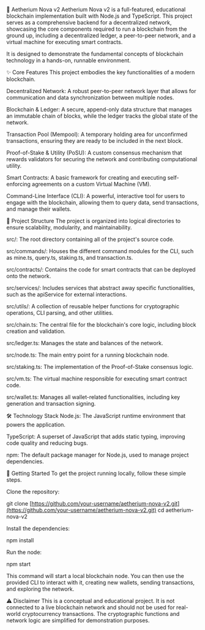 🚀 Aetherium Nova v2
Aetherium Nova v2 is a full-featured, educational blockchain implementation built with Node.js and TypeScript. This project serves as a comprehensive backend for a decentralized network, showcasing the core components required to run a blockchain from the ground up, including a decentralized ledger, a peer-to-peer network, and a virtual machine for executing smart contracts.

It is designed to demonstrate the fundamental concepts of blockchain technology in a hands-on, runnable environment.

✨ Core Features
This project embodies the key functionalities of a modern blockchain.

Decentralized Network: A robust peer-to-peer network layer that allows for communication and data synchronization between multiple nodes.

Blockchain & Ledger: A secure, append-only data structure that manages an immutable chain of blocks, while the ledger tracks the global state of the network.

Transaction Pool (Mempool): A temporary holding area for unconfirmed transactions, ensuring they are ready to be included in the next block.

Proof-of-Stake & Utility (PoSU): A custom consensus mechanism that rewards validators for securing the network and contributing computational utility.

Smart Contracts: A basic framework for creating and executing self-enforcing agreements on a custom Virtual Machine (VM).

Command-Line Interface (CLI): A powerful, interactive tool for users to engage with the blockchain, allowing them to query data, send transactions, and manage their wallets.

📂 Project Structure
The project is organized into logical directories to ensure scalability, modularity, and maintainability.

src/: The root directory containing all of the project's source code.

src/commands/: Houses the different command modules for the CLI, such as mine.ts, query.ts, staking.ts, and transaction.ts.

src/contracts/: Contains the code for smart contracts that can be deployed onto the network.

src/services/: Includes services that abstract away specific functionalities, such as the apiService for external interactions.

src/utils/: A collection of reusable helper functions for cryptographic operations, CLI parsing, and other utilities.

src/chain.ts: The central file for the blockchain's core logic, including block creation and validation.

src/ledger.ts: Manages the state and balances of the network.

src/node.ts: The main entry point for a running blockchain node.

src/staking.ts: The implementation of the Proof-of-Stake consensus logic.

src/vm.ts: The virtual machine responsible for executing smart contract code.

src/wallet.ts: Manages all wallet-related functionalities, including key generation and transaction signing.

🛠️ Technology Stack
Node.js: The JavaScript runtime environment that powers the application.

TypeScript: A superset of JavaScript that adds static typing, improving code quality and reducing bugs.

npm: The default package manager for Node.js, used to manage project dependencies.

🚀 Getting Started
To get the project running locally, follow these simple steps.

Clone the repository:

git clone [https://github.com/your-username/aetherium-nova-v2.git](https://github.com/your-username/aetherium-nova-v2.git)
cd aetherium-nova-v2

Install the dependencies:

npm install

Run the node:

npm start

This command will start a local blockchain node. You can then use the provided CLI to interact with it, creating new wallets, sending transactions, and exploring the network.

⚠️ Disclaimer
This is a conceptual and educational project. It is not connected to a live blockchain network and should not be used for real-world cryptocurrency transactions. The cryptographic functions and network logic are simplified for demonstration purposes.
